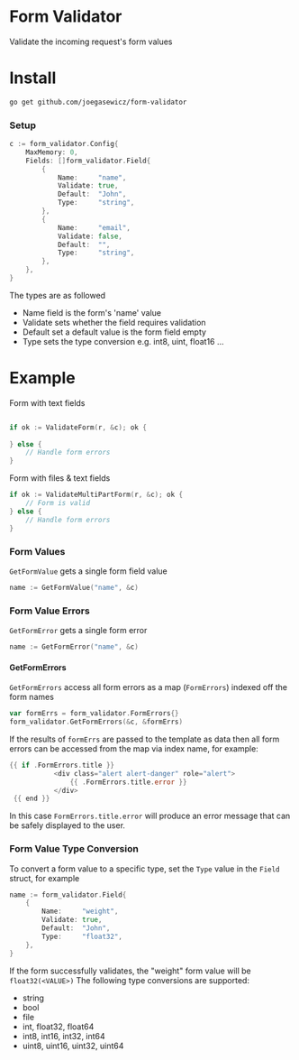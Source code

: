 # Form Validator
Validate the incoming request's form values

# Install
```bash
go get github.com/joegasewicz/form-validator
```

### Setup
```go
c := form_validator.Config{
    MaxMemory: 0,
    Fields: []form_validator.Field{
        {
            Name:     "name",
            Validate: true,
            Default:  "John",
            Type:     "string",
        },
        {
            Name:     "email",
            Validate: false,
            Default:  "",
            Type:     "string",
        },
    },
}
```
The types are as followed
 - Name field is the form's 'name' value
 - Validate sets whether the field requires validation
 - Default set a default value is the form field empty
 - Type sets the type conversion e.g. int8, uint, float16 ...
# Example
Form with text fields
```go

if ok := ValidateForm(r, &c); ok {
	
} else {
	// Handle form errors
}
```
Form with files & text fields
```go
if ok := ValidateMultiPartForm(r, &c); ok {
	// Form is valid
} else {
	// Handle form errors
}
```
### Form Values
`GetFormValue` gets a single form field value

```go
name := GetFormValue("name", &c)
```

### Form Value Errors
`GetFormError` gets a single form error
```go
name := GetFormError("name", &c)
```
#### GetFormErrors
`GetFormErrors` access all form errors as a map (`FormErrors`) indexed off the form names
```go
var formErrs = form_validator.FormErrors{}
form_validator.GetFormErrors(&c, &formErrs)
```
If the results of `formErrs` are passed to the template as data then
all form errors can be accessed from the map via index name, for example:
```go
{{ if .FormErrors.title }}
           <div class="alert alert-danger" role="alert">
               {{ .FormErrors.title.error }}
           </div>
 {{ end }}
```
In this case `FormErrors.title.error` will produce an error message that
can be safely displayed to the user.

### Form Value Type Conversion
To convert a form value to a specific type, set the `Type` value in the `Field` struct, for example
```go
name := form_validator.Field{
    {
        Name:     "weight",
        Validate: true,
        Default:  "John",
        Type:     "float32",
    },
}
```
If the form successfully validates, the "weight" form value will be `float32(<VALUE>)`
The following type conversions are supported:
- string
- bool
- file
- int, float32, float64
- int8, int16, int32, int64
- uint8, uint16, uint32, uint64
